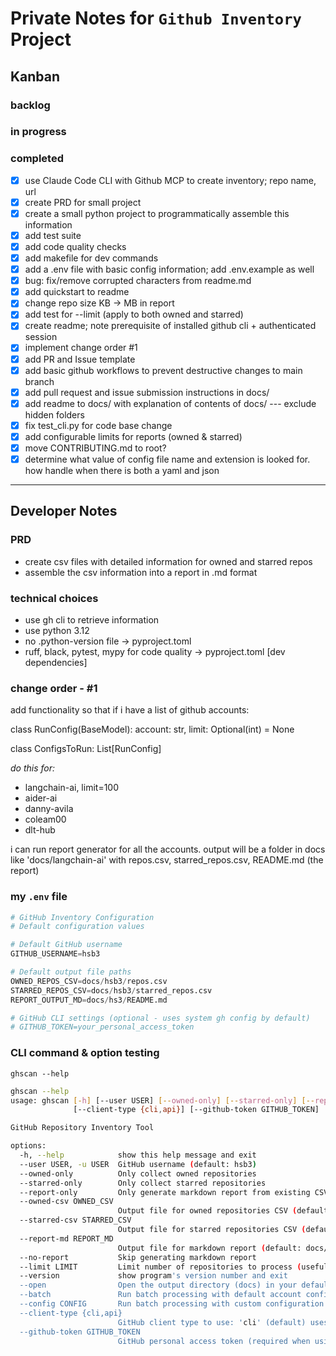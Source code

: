 # Private Notes for `Github Inventory` Project

## Kanban

### **backlog**

### **in progress**

### **completed**

- [x] use Claude Code CLI with Github MCP to create inventory; repo name, url
- [x] create PRD for small project
- [x] create a small python project to programmatically assemble this information
- [x] add test suite
- [x] add code quality checks
- [x] add makefile for dev commands
- [x] add a .env file with basic config information; add .env.example as well
- [x] bug: fix/remove corrupted characters from readme.md
- [x] add quickstart to readme
- [x] change repo size KB -> MB in report
- [x] add test for --limit (apply to both owned and starred)
- [x] create readme; note prerequisite of installed github cli + authenticated session
- [x] implement change order #1
- [x] add PR and Issue template
- [x] add basic github workflows to prevent destructive changes to main branch
- [x] add pull request and issue submission instructions in docs/
- [x] add readme to docs/ with explanation of contents of docs/ --- exclude hidden folders
- [x] fix test_cli.py for code base change
- [x] add configurable limits for reports (owned & starred)
- [x] move CONTRIBUTING.md to root?
- [x] determine what value of config file name and extension is looked for.  how handle when there is both a yaml and json

---

## Developer Notes

### PRD

- create csv files with detailed information for owned and starred repos
- assemble the csv information into a report in .md format

### **technical choices**

- use gh cli to retrieve information
- use python 3.12
- no .python-version file -> pyproject.toml
- ruff, black, pytest, mypy for code quality -> pyproject.toml [dev dependencies]

### change order - #1

add functionality so that if i have a list of github accounts:

class RunConfig(BaseModel):
    account: str,
    limit: Optional(int) = None

class ConfigsToRun:
    List[RunConfig]

*do this for:*

- langchain-ai, limit=100
- aider-ai
- danny-avila
- coleam00
- dlt-hub

i can run report generator for all the accounts.
output will be a folder in docs like 'docs/langchain-ai'
with repos.csv, starred_repos.csv, README.md (the report)

### my `.env` file

```python
# GitHub Inventory Configuration
# Default configuration values

# Default GitHub username
GITHUB_USERNAME=hsb3

# Default output file paths
OWNED_REPOS_CSV=docs/hsb3/repos.csv
STARRED_REPOS_CSV=docs/hsb3/starred_repos.csv
REPORT_OUTPUT_MD=docs/hs3/README.md

# GitHub CLI settings (optional - uses system gh config by default)
# GITHUB_TOKEN=your_personal_access_token
```

### CLI command & option testing

`ghscan --help`

```bash
ghscan --help
usage: ghscan [-h] [--user USER] [--owned-only] [--starred-only] [--report-only] [--owned-csv OWNED_CSV] [--starred-csv STARRED_CSV] [--report-md REPORT_MD] [--no-report] [--limit LIMIT] [--version] [--open] [--batch] [--config CONFIG]
              [--client-type {cli,api}] [--github-token GITHUB_TOKEN]

GitHub Repository Inventory Tool

options:
  -h, --help            show this help message and exit
  --user USER, -u USER  GitHub username (default: hsb3)
  --owned-only          Only collect owned repositories
  --starred-only        Only collect starred repositories
  --report-only         Only generate markdown report from existing CSV files
  --owned-csv OWNED_CSV
                        Output file for owned repositories CSV (default: docs/hsb3/repos.csv)
  --starred-csv STARRED_CSV
                        Output file for starred repositories CSV (default: docs/hsb3/starred_repos.csv)
  --report-md REPORT_MD
                        Output file for markdown report (default: docs/hsb3/README.md)
  --no-report           Skip generating markdown report
  --limit LIMIT         Limit number of repositories to process (useful for large accounts)
  --version             show program's version number and exit
  --open                Open the output directory (docs) in your default file manager
  --batch               Run batch processing with default account configurations
  --config CONFIG       Run batch processing with custom configuration file (JSON/YAML)
  --client-type {cli,api}
                        GitHub client type to use: 'cli' (default) uses GitHub CLI, 'api' makes direct API calls
  --github-token GITHUB_TOKEN
                        GitHub personal access token (required when using --client-type=api)
```
